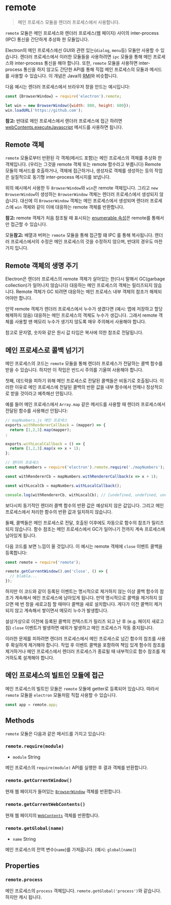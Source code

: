 # remote

> 메인 프로세스 모듈을 렌더러 프로세스에서 사용합니다.

`remote` 모듈은 메인 프로세스와 렌더러 프로세스(웹 페이지) 사이의 inter-process
(IPC) 통신을 간단하게 추상화 한 모듈입니다.

Electron의 메인 프로세스에선 GUI와 관련 있는(`dialog`, `menu`등) 모듈만 사용할 수
있습니다. 렌더러 프로세스에서 이러한 모듈들을 사용하려면 `ipc` 모듈을 통해 메인
프로세스와 inter-process 통신을 해야 합니다. 또한, `remote` 모듈을 사용하면
inter-process 통신을 하지 않고도 간단한 API를 통해 직접 메인 프로세스의 모듈과
메서드를 사용할 수 있습니다. 이 개념은 Java의 [RMI][rmi]와 비슷합니다.

다음 예시는 렌더러 프로세스에서 브라우저 창을 만드는 예시입니다:

```javascript
const {BrowserWindow} = require('electron').remote;

let win = new BrowserWindow({width: 800, height: 600});
win.loadURL('https://github.com');
```

**참고:** 반대로 메인 프로세스에서 렌더러 프로세스에 접근 하려면 [webContents.executeJavascript](web-contents.md#webcontentsexecutejavascriptcode-usergesture-callback)
메서드를 사용하면 됩니다.

## Remote 객체

`remote` 모듈로부터 반환된 각 객체(메서드 포함)는 메인 프로세스의 객체를 추상화 한
객체입니다. (우리는 그것을 remote 객체 또는 remote 함수라고 부릅니다) Remote 모듈의
메서드를 호출하거나, 객체에 접근하거나, 생성자로 객체를 생성하는 등의 작업은 실질적으로
동기형 inter-process 메시지를 보냅니다.

위의 예시에서 사용한 두 `BrowserWindow`와 `win`은 remote 객체입니다. 그리고
`new BrowserWindow`이 생성하는 `BrowserWindow` 객체는 렌더러 프로세스에서 생성되지
않습니다. 대신에 이 `BrowserWindow` 객체는 메인 프로세스에서 생성되며 렌더러
프로세스에 `win` 객체와 같이 이에 대응하는 remote 객체를 반환합니다.

**참고:** remote 객체가 처음 참조될 때 표시되는
[enumerable 속성][enumerable-properties]은 remote를 통해서만 접근할 수 있습니다.

모듈**참고:** 배열과 버퍼는 `remote` 모듈을 통해 접근할 떄 IPC 를 통해
복사됩니다. 렌더러 프로세스에서의 수정은 메인 프로세스의 것을 수정하지 않으며,
반대의 경우도 마찬가지 입니다.

## Remote 객체의 생명 주기

Electron은 렌더러 프로세스의 remote 객체가 살아있는 한(다시 말해서 GC(garbage
collection)가 일어나지 않습니다) 대응하는 메인 프로세스의 객체는 릴리즈되지 않습니다.
Remote 객체가 GC 되려면 대응하는 메인 프로세스 내부 객체의 참조가 해제되어야만 합니다.

만약 remote 객체가 렌더러 프로세스에서 누수가 생겼다면 (예시: 맵에 저장하고 할당
해제하지 않음) 대응하는 메인 프로세스의 객체도 누수가 생깁니다. 그래서 remote 객체를
사용할 땐 메모리 누수가 생기지 않도록 매우 주의해서 사용해야 합니다.

참고로 문자열, 숫자와 같은 원시 값 타입은 복사에 의한 참조로 전달됩니다.

## 메인 프로세스로 콜백 넘기기

메인 프로세스의 코드는 `remote` 모듈을 통해 렌더러 프로세스가 전달하는 콜백 함수를
받을 수 있습니다. 하지만 이 작업은 반드시 주의를 기울여 사용해야 합니다.

첫째, 데드락을 피하기 위해 메인 프로세스로 전달된 콜백들은 비동기로 호출됩니다. 이러한
이유로 메인 프로세스에 전달된 콜백의 반환 값을 내부 함수에서 언제나 정상적으로 받을
것이라고 예측해선 안됩니다.

예를 들어 메인 프로세스에서 `Array.map` 같은 메서드를 사용할 때 렌더러 프로세스에서
전달된 함수를 사용해선 안됩니다:

```javascript
// mapNumbers.js 메인 프로세스
exports.withRendererCallback = (mapper) => {
  return [1,2,3].map(mapper);
;

exports.withLocalCallback = () => {
  return [1,2,3].map(x => x + 1);
};
```

```javascript
// 렌더러 프로세스
const mapNumbers = require('electron').remote.require('./mapNumbers');

const withRendererCb = mapNumbers.withRendererCallback(x => x + 1);

const withLocalCb = mapNumbers.withLocalCallback();

console.log(withRendererCb, withLocalCb); // [undefined, undefined, undefined], [2, 3, 4]
```

보다시피 동기적인 렌더러 콜백 함수의 반환 값은 예상되지 않은 값입니다. 그리고 메인
프로세스에서 처리한 함수의 반환 값과 일치하지 않습니다.

둘째, 콜백들은 메인 프로세스로 전달, 호출된 이후에도 자동으로 함수의 참조가 릴리즈 되지
않습니다. 함수 참조는 메인 프로세스에서 GC가 일어나기 전까지 계속 프로세스에 남아있게
됩니다.

다음 코드를 보면 느낌이 올 것입니다. 이 예시는 remote 객체에 `close` 이벤트 콜백을
등록합니다:

```javascript
const remote = require('remote');

remote.getCurrentWindow().on('close', () => {
  // blabla...
});
```

하지만 이 코드와 같이 등록된 이벤트는 명시적으로 제거하지 않는 이상 콜백 함수의 참조가
계속해서 메인 프로세스에 남아있게 됩니다. 만약 명시적으로 콜백을 제거하지 않으면 매 번
창을 새로고침 할 때마다 콜백을 새로 설치합니다. 게다가 이전 콜백이 제거되지 않고
계속해서 쌓이면서 메모리 누수가 발생합니다.

설상가상으로 이전에 등록된 콜백의 컨텍스트가 릴리즈 되고 난 후 (e.g. 페이지 새로고침)
`close` 이벤트가 발생하면 예외가 발생하고 메인 프로세스가 작동 중지됩니다.

이러한 문제를 피하려면 렌더러 프로세스에서 메인 프로세스로 넘긴 함수의 참조를 사용 후
확실하게 제거해야 합니다. 작업 후 이벤트 콜백을 포함하여 책임 있게 함수의 참조를
제거하거나 메인 프로세스에서 렌더러 프로세스가 종료될 때 내부적으로 함수 참조를
제거하도록 설계해야 합니다.

## 메인 프로세스의 빌트인 모듈에 접근

메인 프로세스의 빌트인 모듈은 `remote` 모듈에 getter로 등록되어 있습니다. 따라서
`remote` 모듈을 `electron` 모듈처럼 직접 사용할 수 있습니다.

```javascript
const app = remote.app;
```

## Methods

`remote` 모듈은 다음과 같은 메서드를 가지고 있습니다:

### `remote.require(module)`

* `module` String

메인 프로세스의 `require(module)` API를 실행한 후 결과 객체를 반환합니다.

### `remote.getCurrentWindow()`

현재 웹 페이지가 들어있는 [`BrowserWindow`](browser-window.md) 객체를 반환합니다.

### `remote.getCurrentWebContents()`

현재 웹 페이지의 [`WebContents`](web-contents.md) 객체를 반환합니다.

### `remote.getGlobal(name)`

* `name` String

메인 프로세스의 전역 변수(`name`)를 가져옵니다. (예시: `global[name]`)

## Properties

### `remote.process`

메인 프로세스의 `process` 객체입니다. `remote.getGlobal('process')`와
같습니다. 하지만 캐시 됩니다.

[rmi]: http://en.wikipedia.org/wiki/Java_remote_method_invocation
[enumerable-properties]: https://developer.mozilla.org/en-US/docs/Web/JavaScript/Enumerability_and_ownership_of_properties
